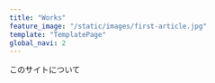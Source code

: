 ```yaml
---
title: "Works"
feature_image: "/static/images/first-article.jpg"
template: "TemplatePage"
global_navi: 2
---
```

このサイトについて